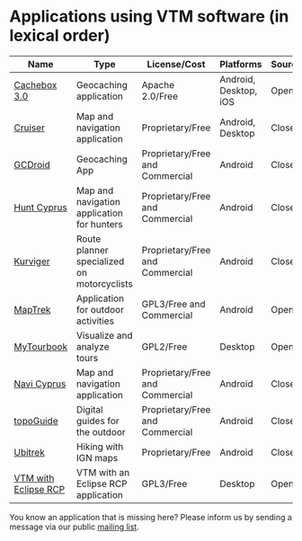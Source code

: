 # Applications using VTM software (in lexical order)

|**Name**|**Type**|**License/Cost**|**Platforms**|**Sources**|
|--------|--------|----------------|-------------|-----------|
| [Cachebox 3.0](https://github.com/Longri/cachebox3.0) | Geocaching application | Apache 2.0/Free | Android, Desktop, iOS | Open |
| [Cruiser](http://wiki.openstreetmap.org/wiki/Cruiser) | Map and navigation application | Proprietary/Free | Android, Desktop | Closed |
| [GCDroid](https://play.google.com/store/apps/details?id=com.gcdroid) | Geocaching App | Proprietary/Free and Commercial | Android | Closed |
| [Hunt Cyprus](https://play.google.com/store/apps/developer?id=Talent+S.A.) | Map and navigation application for hunters | Proprietary/Free and Commercial | Android | Closed |
| [Kurviger](https://kurviger.de/en) | Route planner specialized on motorcyclists | Proprietary/Free and Commercial | Android | Closed |
| [MapTrek](http://maptrek.mobi) | Application for outdoor activities | GPL3/Free and Commercial | Android | Open |
| [MyTourbook](http://mytourbook.sourceforge.net/mytourbook/) | Visualize and analyze tours | GPL2/Free | Desktop | Open |
| [Navi Cyprus](https://play.google.com/store/apps/developer?id=Talent+S.A.) | Map and navigation application | Proprietary/Free and Commercial | Android | Closed |
| [topoGuide](http://www.topoguide.gr/index-en.php) | Digital guides for the outdoor | Proprietary/Free and Commercial | Android | Closed |
| [Ubitrek](https://play.google.com/store/apps/details?id=ubicarta.ubitrek) | Hiking with IGN maps | Proprietary/Free | Android | Closed |
| [VTM with Eclipse RCP](https://github.com/wolfgang-ch/vtm-with-rcp) | VTM with an Eclipse RCP application | GPL3/Free | Desktop | Open |

You know an application that is missing here? Please inform us by sending a message via our public [mailing list](https://groups.google.com/group/mapsforge-dev).
